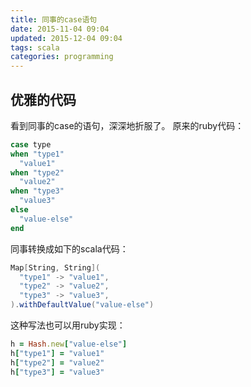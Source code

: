 ```yaml
---
title: 同事的case语句
date: 2015-11-04 09:04
updated: 2015-12-04 09:04
tags: scala
categories: programming
---
```


## 优雅的代码
看到同事的case的语句，深深地折服了。
原来的ruby代码：
``` ruby
case type
when "type1"
  "value1"
when "type2"
  "value2"
when "type3"
  "value3"
else
  "value-else"
end
```
同事转换成如下的scala代码：
``` scala
Map[String, String](
  "type1" -> "value1",
  "type2" -> "value2",
  "type3" -> "value3",
).withDefaultValue("value-else")
```
这种写法也可以用ruby实现：
``` ruby
h = Hash.new["value-else"]
h["type1"] = "value1"
h["type2"] = "value2"
h["type3"] = "value3"
```
